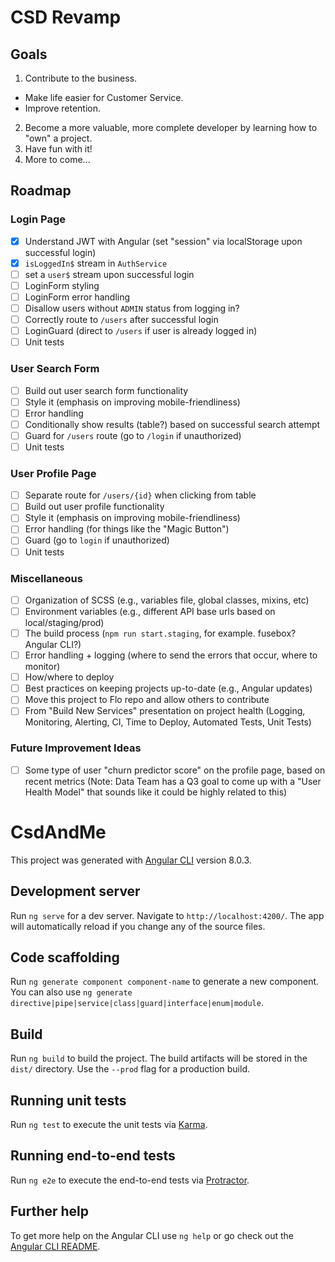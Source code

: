 # CSD Revamp
## Goals
1. Contribute to the business.
  * Make life easier for Customer Service.
  * Improve retention.
2. Become a more valuable, more complete developer by learning how to "own" a project.
3. Have fun with it!
4. More to come...

## Roadmap
### Login Page
- [x] Understand JWT with Angular (set "session" via localStorage upon successful login)
- [x] `isLoggedIn$` stream in `AuthService`
- [ ] set a `user$` stream upon successful login
- [ ] LoginForm styling
- [ ] LoginForm error handling
- [ ] Disallow users without `ADMIN` status from logging in?
- [ ] Correctly route to `/users` after successful login
- [ ] LoginGuard (direct to `/users` if user is already logged in)
- [ ] Unit tests

### User Search Form
- [ ] Build out user search form functionality
- [ ] Style it (emphasis on improving mobile-friendliness)
- [ ] Error handling
- [ ] Conditionally show results (table?) based on successful search attempt
- [ ] Guard for `/users` route (go to `/login` if unauthorized)
- [ ] Unit tests

### User Profile Page
- [ ] Separate route for `/users/{id}` when clicking from table
- [ ] Build out user profile functionality
- [ ] Style it (emphasis on improving mobile-friendliness)
- [ ] Error handling (for things like the "Magic Button")
- [ ] Guard (go to `login` if unauthorized)
- [ ] Unit tests

### Miscellaneous
- [ ] Organization of SCSS (e.g., variables file, global classes, mixins, etc)
- [ ] Environment variables (e.g., different API base urls based on local/staging/prod)
- [ ] The build process (`npm run start.staging`, for example. fusebox? Angular CLI?)
- [ ] Error handling + logging (where to send the errors that occur, where to monitor)
- [ ] How/where to deploy
- [ ] Best practices on keeping projects up-to-date (e.g., Angular updates)
- [ ] Move this project to Flo repo and allow others to contribute
- [ ] From "Build New Services" presentation on project health (Logging, Monitoring, Alerting, CI, Time to Deploy, Automated Tests, Unit Tests)

### Future Improvement Ideas
- [ ] Some type of user "churn predictor score" on the profile page, based on recent metrics (Note: Data Team has a Q3 goal to come up with a "User Health Model" that sounds like it could be highly related to this)


# CsdAndMe

This project was generated with [Angular CLI](https://github.com/angular/angular-cli) version 8.0.3.

## Development server

Run `ng serve` for a dev server. Navigate to `http://localhost:4200/`. The app will automatically reload if you change any of the source files.

## Code scaffolding

Run `ng generate component component-name` to generate a new component. You can also use `ng generate directive|pipe|service|class|guard|interface|enum|module`.

## Build

Run `ng build` to build the project. The build artifacts will be stored in the `dist/` directory. Use the `--prod` flag for a production build.

## Running unit tests

Run `ng test` to execute the unit tests via [Karma](https://karma-runner.github.io).

## Running end-to-end tests

Run `ng e2e` to execute the end-to-end tests via [Protractor](http://www.protractortest.org/).

## Further help

To get more help on the Angular CLI use `ng help` or go check out the [Angular CLI README](https://github.com/angular/angular-cli/blob/master/README.md).
